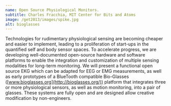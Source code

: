 ```yaml
---
name: Open Source Physiological Monitors.
subtitle: Charles Fracchia, MIT Center for Bits and Atoms
image: /get2013/images/spike.jpg
alt: bioglasses
---
```


Technologies for rudimentary physiological sensing are becoming cheaper and easier to implement, leading to a proliferation of start-ups in the quantified self and body sensor spaces. To accelerate progress, we are developing well-documented open-source hardware and software platforms to enable the integration and customization of multiple sensing modalities for long-term monitoring. We will present a functional open source EKG which can be adapted for EEG or EMG measurements, as well as early prototypes of a BlueTooth compatible Bio-Glasses ([www.bioglasses.org](http://bioglasses.org/)) platform that integrates three or more physiological sensors, as well as motion monitoring, into a pair of glasses. These systems are fully open and are designed allow creative modification by non-engineers.
